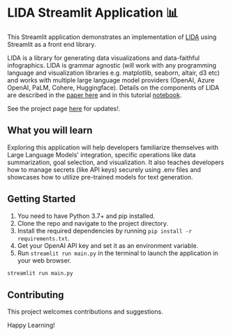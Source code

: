 # LIDA Streamlit Application 📊

This Streamlit application demonstrates an implementation of [LIDA](https://github.com/microsoft/lida) using Streamlit as a front end library.


LIDA is a library for generating data visualizations and data-faithful infographics. LIDA is grammar agnostic (will work with any programming language and visualization libraries e.g. matplotlib, seaborn, altair, d3 etc) and works with multiple large language model providers (OpenAI, Azure OpenAI, PaLM, Cohere, Huggingface). Details on the components of LIDA are described in the [paper here](https://arxiv.org/abs/2303.02927) and in this tutorial [notebook](notebooks/tutorial.ipynb).

See the project page [here](https://microsoft.github.io/lida/) for updates!.

## What you will learn

Exploring this application will help developers familiarize themselves with Large Language Models' integration, specific operations like data summarization, goal selection, and visualization. It also teaches developers how to manage secrets (like API keys) securely using .env files and showcases how to utilize pre-trained models for text generation.

## Getting Started

1. You need to have Python 3.7+ and pip installed.
2. Clone the repo and navigate to the project directory.
3. Install the required dependencies by running `pip install -r requirements.txt`.
4. Get your OpenAI API key and set it as an environment variable.
5. Run `streamlit run main.py` in the terminal to launch the application in your web browser.

```bash
streamlit run main.py

```

## Contributing

This project welcomes contributions and suggestions.

Happy Learning!
